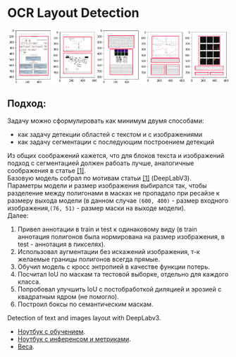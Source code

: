 # OCR Layout Detection
 
![img](./img/inference.png)
 
## Подход:
Задачу можно сформулировать как минимум двумя способами:
* как задачу детекции областей с текстом и с изображениями
* как задачу сегментации с последующим построением детекций
 
Из общих соображений кажется, что для блоков текста и изображений подход с сегментацией должен рабоать лучше, аналогичные соображения в статье [[1]](https://link.springer.com/chapter/10.1007/978-3-319-95957-3_30). <br>
Базовую модель собрал по мотивам статьи [[1]](https://link.springer.com/chapter/10.1007/978-3-319-95957-3_30) (DeepLabV3). <br>
Параметры модели и размер изображения выбирался так, чтобы разделение между полигонами в масках не пропадало при ресайзе к размеру выхода модели (в данном случае `(600, 400)` - размер входного изображения,`(76, 51)` - размер маски на выходе модели). <br>
Далее:
1. Привел аннотации в train и test к одинаковому виду (в train аннотация полигонов была нормирована на размер изображения, в test - аннотация в пикселях).
2. Использовал аугментации без искажений изображения, т-к желаемые границы полигонов всегда прямые.
3. Обучил модель с кросс энтропией в качестве функции потерь.
4. Посчитал IoU по маскам та тестовой выборке, отдельно для каждого класса.
5. Попробовал улучшить IoU с постобработкой диляцией и эрозией с квадратным ядром (не помогло).
6. Построил боксы по семантическим маскам.
 
Detection of text and images layout with DeepLabv3.
* [Ноутбук с обучением]("./train.ipynb").
* [Ноутбук с инференсом и метриками]("./report.ipynb").
* [Веса](https://drive.google.com/file/d/1K5vsi_Y6hiDlpyarJ8GysZ0IMkzXTGX0/view?usp=sharing).

